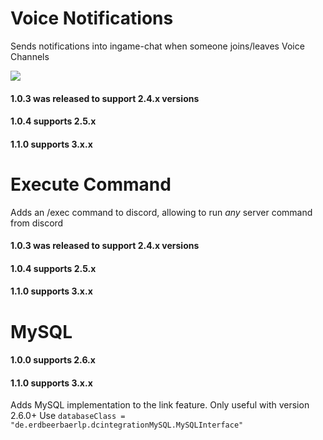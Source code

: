 Voice Notifications
==
Sends notifications into ingame-chat when someone joins/leaves Voice Channels

![](https://github.com/ErdbeerbaerLP/DiscordIntegration-Voice-Notifications/raw/master/VoiceNotifications/messages.png)

#### 1.0.3 was released to support 2.4.x versions
#### 1.0.4 supports 2.5.x
#### 1.1.0 supports 3.x.x

Execute Command
==
Adds an /exec command to discord, allowing to run *any* server command from discord

#### 1.0.3 was released to support 2.4.x versions
#### 1.0.4 supports 2.5.x
#### 1.1.0 supports 3.x.x

MySQL
==
#### 1.0.0 supports 2.6.x
#### 1.1.0 supports 3.x.x

Adds MySQL implementation to the link feature. Only useful with version 2.6.0+
Use `databaseClass = "de.erdbeerbaerlp.dcintegrationMySQL.MySQLInterface"`